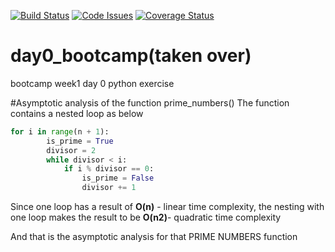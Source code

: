 
[![Build Status](https://travis-ci.org/jacksono/day0.svg?branch=master)](https://travis-ci.org/jacksono/day0)
[![Code Issues](https://www.quantifiedcode.com/api/v1/project/642fe647d4214de89a79683da184edf7/badge.svg)](https://www.quantifiedcode.com/app/project/642fe647d4214de89a79683da184edf7)
[![Coverage Status](https://coveralls.io/repos/github/jacksono/day0/badge.svg?branch=master)](https://coveralls.io/github/jacksono/day0?branch=master)
# day0_bootcamp(taken over)
bootcamp week1 day 0 python exercise

#Asymptotic analysis of the function prime_numbers()
The function contains a nested loop as below
```python
for i in range(n + 1):
        is_prime = True
        divisor = 2
        while divisor < i:
            if i % divisor == 0:
                is_prime = False
                divisor += 1
```
Since one loop has a result of **O(n)** - linear time complexity, the nesting with one
loop makes the result to be **O(n2)**- quadratic time complexity

And that is the asymptotic analysis for that PRIME NUMBERS function
